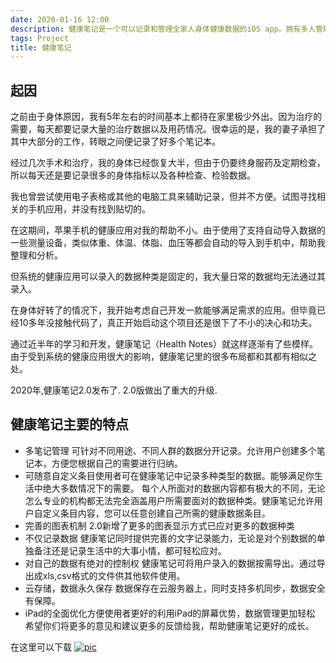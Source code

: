 ```yaml
---
date: 2020-01-16 12:00
description: 健康笔记是一个可以记录和管理全家人身体健康数据的iOS app。拥有多人管理、图表分析、多种数据类型、隐私保护、云存储等特性。
tags: Project
title: 健康笔记
---
```


## 起因 ##

之前由于身体原因，我有5年左右的时间基本上都待在家里极少外出。因为治疗的需要，每天都要记录大量的治疗数据以及用药情况。很幸运的是，我的妻子承担了其中大部分的工作，转眼之间便记录了好多个笔记本。

经过几次手术和治疗，我的身体已经恢复大半，但由于仍要终身服药及定期检查，所以每天还是要记录很多的身体指标以及各种检查、检验数据。

我也曾尝试使用电子表格或其他的电脑工具来辅助记录，但并不方便。试图寻找相关的手机应用，并没有找到贴切的。

在这期间，苹果手机的健康应用对我的帮助不小。由于使用了支持自动导入数据的一些测量设备，类似体重、体温、体脂、血压等都会自动的导入到手机中，帮助我整理和分析。

但系统的健康应用可以录入的数据种类是固定的，我大量日常的数据均无法通过其录入。

在身体好转了的情况下，我开始考虑自己开发一款能够满足需求的应用。但毕竟已经10多年没接触代码了，真正开始启动这个项目还是很下了不小的决心和功夫。

通过近半年的学习和开发，健康笔记（Health Notes）就这样逐渐有了些模样。由于受到系统的健康应用很大的影响，健康笔记里的很多布局都和其都有相似之处。

2020年,健康笔记2.0发布了. 2.0版做出了重大的升级.

## 健康笔记主要的特点 ##

* 多笔记管理
  可针对不同用途、不同人群的数据分开记录。允许用户创建多个笔记本，方便您根据自己的需要进行归纳。
* 可随意自定义条目使用者可在健康笔记中记录多种类型的数据。能够满足你生活中绝大多数情况下的需要。
  每个人所面对的数据内容都有极大的不同，无论怎么专业的机构都无法完全涵盖用户所需要面对的数据种类。健康笔记允许用户自定义条目内容，您可以任意创建自己所需的健康数据条目。
* 完善的图表机制
  2.0新增了更多的图表显示方式已应对更多的数据种类
* 不仅记录数据
  健康笔记同时提供完善的文字记录能力，无论是对个别数据的单独备注还是记录生活中的大事小情，都可轻松应对。
* 对自己的数据有绝对的控制权
  健康笔记可将用户录入的数据按需导出。通过导出成xls,csv格式的文件供其他软件使用。
* 云存储，数据永久保存
  数据保存在云服务器上，同时支持多机同步，数据安全有保障。
* iPad的全面优化方便使用者更好的利用iPad的屏幕优势，数据管理更加轻松
  希望你们将更多的意见和建议更多的反馈给我，帮助健康笔记更好的成长。

在这里可以下载
[![pic](/images/appStoreIcon.svg)](https://apps.apple.com/us/app/health-notes-2/id1534513553)
